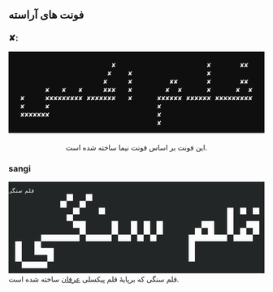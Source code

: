 ## فونت های آراسته
### ✘:
<div align="center"><img src="https://github.com/ekm507/araste-fonts/raw/main/Images/X.png"><br><br>
این فونت بر اساس فونت نیما ساخته شده است.</div>

### sangi
![](Images/sangi.png)
قلم سنگی که برپایهٔ قلم پیکسلی [عرفان](https://github.com/ekm507/erfan-font) ساخته شده است.

